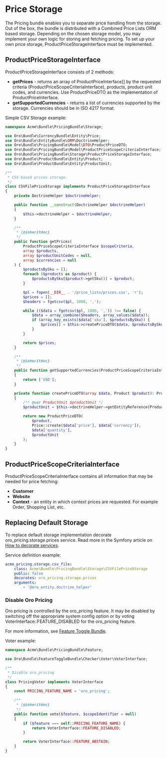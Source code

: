 # Price Storage

The Pricing bundle enables you to separate price handling from the storage. Out of the box, the bundle is distributed
with a Combined Price Lists ORM based storage. Depending on the chosen storage model, you may implement your own logic for storing and fetching pricing. To set up your own price storage, ProductPriceStorageInterface must be implemented.

## ProductPriceStorageInterface

ProductPriceStorageInterface consists of 2 methods:

- **getPrices** - returns an array of ProductPriceInterface[] by the requested criteria (ProductPriceScopeCriteriaInterface), products, product unit codes, and currencies. Use ProductPriceDTO as the implementation of ProductPriceInterface.
- **getSupportedCurrencies** - returns a list of currencies supported by the storage. Currencies should be in ISO 4217 format.

Simple CSV Storage example:

```php
namespace Acme\Bundle\PricingBundle\Storage;

use Oro\Bundle\CurrencyBundle\Entity\Price;
use Oro\Bundle\EntityBundle\ORM\DoctrineHelper;
use Oro\Bundle\PricingBundle\Model\DTO\ProductPriceDTO;
use Oro\Bundle\PricingBundle\Model\ProductPriceScopeCriteriaInterface;
use Oro\Bundle\PricingBundle\Storage\ProductPriceStorageInterface;
use Oro\Bundle\ProductBundle\Entity\Product;
use Oro\Bundle\ProductBundle\Entity\ProductUnit;

/**
 * CSV based prices storage.
 */
class CSVFilePriceStorage implements ProductPriceStorageInterface
{
    private DoctrineHelper $doctrineHelper;

    public function __construct(DoctrineHelper $doctrineHelper)
    {
        $this->doctrineHelper = $doctrineHelper;
    }

    /**
     * {@inheritdoc}
     */
    public function getPrices(
        ProductPriceScopeCriteriaInterface $scopeCriteria,
        array $products,
        array $productUnitCodes = null,
        array $currencies = null
    ) {
        $productsBySku = [];
        foreach ($products as $product) {
            $productsBySku[$product->getSku()] = $product;
        }

        $pl = fopen(__DIR__ . '/price_lists/prices.csv', 'r');
        $prices = [];
        $headers = fgetcsv($pl, 1000, ',');

        while (($data = fgetcsv($pl, 1000, ',')) !== false) {
            $data = array_combine($headers, array_values($data));
            if (array_key_exists($data['sku'], $productsBySku)) {
                $prices[] = $this->createPriceDTO($data, $productsBySku[$data['sku']]);
            }
        }

        return $prices;
    }

    /**
     * {@inheritdoc}
     */
    public function getSupportedCurrencies(ProductPriceScopeCriteriaInterface $scopeCriteria)
    {
        return ['USD'];
    }

    private function createPriceDTO(array $data, Product $product): ProductPriceDTO
    {
        /** @var ProductUnit $productUnit */
        $productUnit = $this->doctrineHelper->getEntityReference(ProductUnit::class, $data['unit']);

        return new ProductPriceDTO(
            $product,
            Price::create($data['price'], $data['currency']),
            $data['quantity'],
            $productUnit
        );
    }
}
```

## ProductPriceScopeCriteriaInterface

ProductPriceScopeCriteriaInterface contains all information that may be needed for price fetching:

- **Customer**
- **Website**
- **Context** - an entity in which context prices are requested. For example Order, Shopping List, etc.

## Replacing Default Storage

To replace default storage implementation decorate oro_pricing.storage.prices service.
Read more in the Symfony article on <a href="https://symfony.com/doc/5.4/service_container/service_decoration.html" target="_blank">How to decorate services</a>.

Service definition example:

```yaml
acme_pricing.storage.csv_file:
    class: Acme\Bundle\PricingBundle\Storage\CSVFilePriceStorage
    public: false
    decorates: oro_pricing.storage.prices
    arguments:
        - '@oro_entity.doctrine_helper'
```

### Disable Oro Pricing

Oro pricing is controlled by the oro_pricing feature. It may be disabled by switching off the appropriate system config option
or by voting VoterInterface::FEATURE_DISABLED for the oro_pricing feature.

For more information, see <a href="https://github.com/oroinc/platform/blob/5.0/src/Oro/Bundle/FeatureToggleBundle/README.md" target="_blank">Feature Toggle Bundle</a>.

Voter example:

```php
namespace Acme\Bundle\PricingBundle\Feature;

use Oro\Bundle\FeatureToggleBundle\Checker\Voter\VoterInterface;

/**
 * Disable oro_pricing
 */
class PricingVoter implements VoterInterface
{
    const PRICING_FEATURE_NAME = 'oro_pricing';

    /**
     * {@inheritdoc}
     */
    public function vote($feature, $scopeIdentifier = null)
    {
        if ($feature === self::PRICING_FEATURE_NAME) {
            return VoterInterface::FEATURE_DISABLED;
        }

        return VoterInterface::FEATURE_ABSTAIN;
    }
}
```

<!-- Frontend -->

